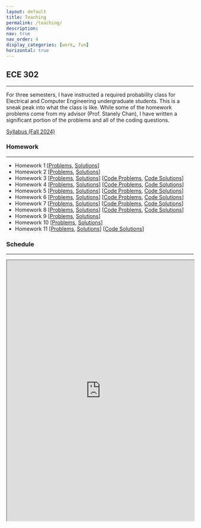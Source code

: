 ```yaml
---
layout: default
title: Teaching
permalink: /teaching/
description:
nav: true
nav_order: 4
display_categories: [work, fun]
horizontal: true
---
```


## ECE 302
---

For three semesters, I have instructed a required probability class for Electrical and Computer Engineering undergraduate students. This is a sneak peak into what the class is like. While some of the homework problems come from my advisor (Prof. Stanely Chan), I have written a significant portion of the problems and all of the coding questions.

[Syllabus (Fall 2024)](https://drive.google.com/file/d/1Y_Z38L2-9RFNOeQwuCaFcoKfu9DIzmU2/view?usp=sharing)

### Homework
---

- Homework 1 [[Problems](https://drive.google.com/file/d/1lG2EgghWCj4WUXSedcAr72jAQVIO3unx/view?usp=sharing), [Solutions](https://drive.google.com/file/d/1tVpdPy6BlIGHJlLvY15hqink7uWve5F6/view?usp=sharing)]
- Homework 2 [[Problems](https://drive.google.com/file/d/1xcOEK_2Bg-v1usFCbnfa9MxvgHblM2Vc/view?usp=sharing), [Solutions](https://drive.google.com/file/d/1N5RVSmT83fAtwryAb7PZB6kzhGqCBMxl/view?usp=sharing)]
- Homework 3 [[Problems](https://drive.google.com/file/d/10DyptudI5GtKUk3ZUe4fg4stHlXtI2oZ/view?usp=sharing), [Solutions](https://drive.google.com/file/d/1KuQUrFX_wYLPNGBzhVC9V87c7bLBB-TO/view?usp=sharing)] [[Code Problems](https://drive.google.com/drive/folders/1WsL371r-BJGRrvux4rV2cGfWhhBOhh5T?usp=sharing), [Code Solutions](https://drive.google.com/drive/folders/1OgCRUVJStyGvHz--T8L89zuV-iH-UUzk?usp=sharing)]
- Homework 4 [[Problems](https://drive.google.com/file/d/1AvWchElHOtfXPhNFBhsgLRMMMA2W7V28/view?usp=sharing), [Solutions](https://drive.google.com/file/d/1r4lArOdFb-Xn4hfvmw3oqUAf-_QERHYI/view?usp=sharing)] [[Code Problems](https://drive.google.com/drive/folders/1rKrUZSPbtH0h85Ut5xJaPEOccWFAIuqT?usp=sharing), [Code Solutions](https://drive.google.com/drive/folders/1M6uTj-ePi4_p9FqQhYSsFf2iElwNGkxE?usp=sharing)]
- Homework 5 [[Problems](https://drive.google.com/file/d/1T5vIguekpFjAFXxdTsY9F2CRjbFQ45m5/view?usp=sharing), [Solutions](https://drive.google.com/file/d/1cciFjk2xFfboCE3nAwdC5S2QyOopS2fA/view?usp=sharing)] [[Code Problems](https://drive.google.com/drive/folders/1gdBjgTvSAKkBeuH4fsxD9cB2KvbVtYMU?usp=sharing), [Code Solutions](https://drive.google.com/drive/folders/1ZW3loUmhji6xH8FpTuoeyGs4zMP5EmuD?usp=sharing)]
- Homework 6 [[Problems](https://drive.google.com/file/d/1Prsp9ZPGA4r1JG-M_Ite2gnAdA-pEPUP/view?usp=sharing), [Solutions](https://drive.google.com/file/d/1TNGl2vp7WfZlTU4UAF5kyySC_xgDmwXS/view?usp=sharing)] [[Code Problems](https://drive.google.com/drive/folders/1S61CVgt5Zx5_81_kfMh7Rf_JHUVkbxir?usp=sharing), [Code Solutions](https://drive.google.com/drive/folders/1trDJ02qWYeylSWgxvXOYf0kfWwK-42sm?usp=sharing)]
- Homework 7 [[Problems](https://drive.google.com/file/d/1n95ojTvv9iIN_6wD2MjSQgVX7cu0O5l_/view?usp=sharing), [Solutions](https://drive.google.com/file/d/1_rsy5onsyV-nCum6UyV7I5nDi6OluC35/view?usp=sharing)] [[Code Problems](https://drive.google.com/drive/folders/1-SrUwmuZsTZc5RgMMqPUpxl9jaozrHy3?usp=sharing), [Code Solutions](https://drive.google.com/drive/folders/1BUK1AgnAN7QOraCKjdVUnqBFPdRQ-_Rv?usp=sharing)]
- Homework 8 [[Problems](https://drive.google.com/file/d/1EmfheFX-6bNO98gM0RXQ-B6t9IASfR59/view?usp=sharing), [Solutions](https://drive.google.com/file/d/17zShtMxReEx89X3f_6FY7h2uGHhZ3J8P/view?usp=sharing)] [[Code Problems](https://drive.google.com/drive/folders/1VSQb3TuSWgOa52d0-VWSmFmX0C1vgGJW?usp=sharing), [Code Solutions](https://drive.google.com/drive/folders/1wnBHEK3Zxo5_RwntkEYrnTOJ08TCzqHi?usp=sharing)]
- Homework 9 [[Problems](https://drive.google.com/file/d/1oWIE-Ak2XBqTx0TsC4C5nqDf8y9Ss8QQ/view?usp=sharing), [Solutions](https://drive.google.com/file/d/1mrhPNgqtM0k1wJJl1ZaCR-vhf0V150PF/view?usp=sharing)]
- Homework 10 [[Problems](https://drive.google.com/file/d/1D8SovLfWJzgjgdhvUvPolup_GCyZ7o7z/view?usp=sharing), [Solutions](https://drive.google.com/file/d/191zCBgFIsi5i0iilpgaDsipbiywFhHU4/view?usp=sharing)]
- Homework 11 [[Problems](https://drive.google.com/file/d/17yt02FRjANYbrrrhk3bVbPvkP3qEQZnL/view?usp=sharing), [Solutions](https://drive.google.com/file/d/1k9STAkmI9Cc-80MQvjIQvVE7AxnCEUUl/view?usp=sharing)] [[Code Solutions](https://drive.google.com/file/d/1nMZkX8AgOa_FeJbj7VFcWLC5tB4kBYKs/view?usp=sharing)]

### Schedule
---

<iframe height=700 width="100%" src="https://docs.google.com/spreadsheets/d/e/2PACX-1vR5R__Xsrwwo5Nov2IBbZXVaI1k_XtDqj2_QOn2F7rqUYqz6ES5m9VBHz2kJiSf0g/pubhtml?gid=1313793839&amp;single=true&amp;widget=true&amp;headers=false"></iframe>






